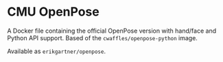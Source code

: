# CMU OpenPose

A Docker file containing the official OpenPose version with hand/face and Python API support. Based of the `cwaffles/openpose-python` image.

Available as `erikgartner/openpose`.
